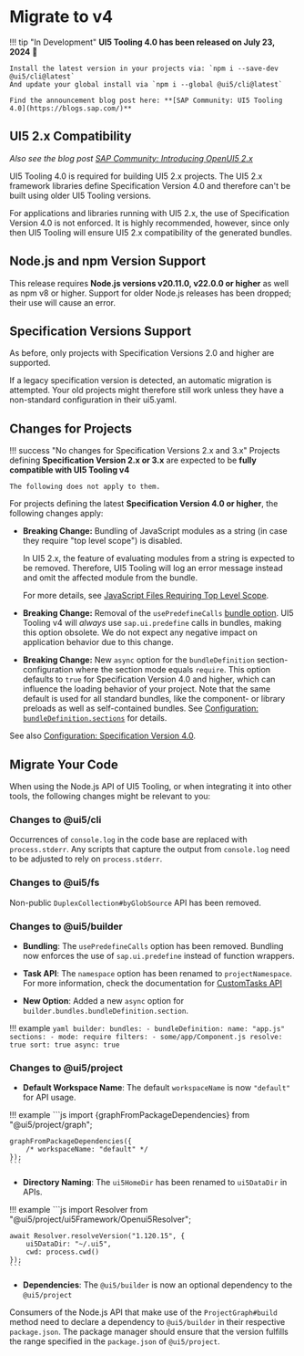 # Migrate to v4

!!! tip "In Development"
    **UI5 Tooling 4.0 has been released on July 23, 2024 🎉**

    Install the latest version in your projects via: `npm i --save-dev @ui5/cli@latest`  
    And update your global install via `npm i --global @ui5/cli@latest`

    Find the announcement blog post here: **[SAP Community: UI5 Tooling 4.0](https://blogs.sap.com/)**

## UI5 2.x Compatibility

*Also see the blog post [SAP Community: Introducing OpenUI5 2.x](https://community.sap.com/t5/open-source-blogs/introducing-openui5-2-x/ba-p/13580633)*

UI5 Tooling 4.0 is required for building UI5 2.x projects. The UI5 2.x framework libraries define Specification Version 4.0 and therefore can't be built using older UI5 Tooling versions.

For applications and libraries running with UI5 2.x, the use of Specification Version 4.0 is not enforced. It is highly recommended, however, since only then UI5 Tooling will ensure UI5 2.x compatibility of the generated bundles.

## Node.js and npm Version Support

This release requires **Node.js versions v20.11.0, v22.0.0 or higher** as well as npm v8 or higher.
Support for older Node.js releases has been dropped; their use will cause an error.

## Specification Versions Support

As before, only projects with Specification Versions 2.0 and higher are supported.

If a legacy specification version is detected, an automatic migration is attempted.
Your old projects might therefore still work unless they have a non-standard configuration in their ui5.yaml.

## Changes for Projects

!!! success "No changes for Specification Versions 2.x and 3.x"
    Projects defining **Specification Version 2.x or 3.x** are expected to be **fully compatible with UI5 Tooling v4**

    The following does not apply to them.

For projects defining the latest **Specification Version 4.0 or higher**, the following changes apply:

* **Breaking Change:** Bundling of JavaScript modules as a string (in case they require "top level scope") is disabled. 
    
    In UI5 2.x, the feature of evaluating modules from a string is expected to be removed. Therefore, UI5 Tooling will log an error message instead and omit the affected module from the bundle.

    For more details, see [JavaScript Files Requiring Top Level Scope](../pages/Builder.md#javascript-files-requiring-top-level-scope).

* **Breaking Change:** Removal of the `usePredefineCalls` [bundle option](../pages/Configuration.md#properties). UI5 Tooling v4 will _always_ use `sap.ui.predefine` calls in bundles, making this option obsolete. We do not expect any negative impact on application behavior due to this change.

* **Breaking Change:** New `async` option for the `bundleDefinition` section-configuration where the section mode equals `require`. This option defaults to `true` for Specification Version 4.0 and higher, which can influence the loading behavior of your project. Note that the same default is used for all standard bundles, like the component- or library preloads as well as self-contained bundles. See [Configuration: `bundleDefinition.sections`](../pages/Configuration.md#properties) for details.

See also [Configuration: Specification Version 4.0](../pages/Configuration.md#specification-version-40).

## Migrate Your Code

When using the Node.js API of UI5 Tooling, or when integrating it into other tools, the following changes might be relevant to you:

### Changes to @ui5/cli

Occurrences of `console.log` in the code base are replaced with `process.stderr`.
Аny scripts that capture the output from `console.log` need to be adjusted to rely on `process.stderr`.

### Changes to @ui5/fs

Non-public `DuplexCollection#byGlobSource` API has been removed.

### Changes to @ui5/builder

- **Bundling**: The `usePredefineCalls` option has been removed. Bundling now enforces the use of `sap.ui.predefine` instead of function wrappers.  

- **Task API**: The `namespace` option has been renamed to `projectNamespace`. For more information, check the documentation for [CustomTasks API](../pages/extensibility/CustomTasks.md#task-implementation)  

- **New Option**: Added a new `async` option for `builder.bundles.bundleDefinition.section`.

!!! example
    ```yaml
    builder:
      bundles:
        - bundleDefinition:
            name: "app.js"
            sections:
              - mode: require
                filters:
                  - some/app/Component.js
                resolve: true
                sort: true
                async: true
    ```

### Changes to @ui5/project

- **Default Workspace Name**: The default `workspaceName` is now `"default"` for API usage.

!!! example
    ```js
    import {graphFromPackageDependencies} from "@ui5/project/graph";
	
	graphFromPackageDependencies({
		/* workspaceName: "default" */
	});
    ```

- **Directory Naming**: The `ui5HomeDir` has been renamed to `ui5DataDir` in APIs.

!!! example
    ```js
    import Resolver from "@ui5/project/ui5Framework/Openui5Resolver";

    await Resolver.resolveVersion("1.120.15", {
        ui5DataDir: "~/.ui5",
        cwd: process.cwd()
    });
    ```

- **Dependencies**: The `@ui5/builder` is now an optional dependency to the `@ui5/project`

Consumers of the Node.js API that make use of the `ProjectGraph#build` method need to declare a dependency to `@ui5/builder` in their respective `package.json`. The package manager should ensure that the version fulfills the range specified in the `package.json` of `@ui5/project`.
